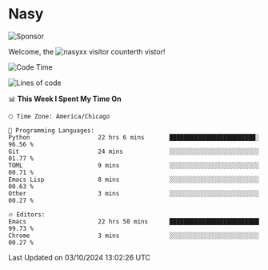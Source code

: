 # Nasy

<!--
<p align="center">
<img height="200" src="https://github-readme-stats.vercel.app/api?username=nasyxx&count_private=true&show_icons=true&theme=dracula&include_all_commits=true"/>
<img height="200" src="https://github-readme-stats.vercel.app/api/top-langs/?username=nasyxx&theme=dracula&hide=html,jupyter+notebook&count_private=true&show_icons=true"/>
</p>

  
----------------
-->

![Sponsor](https://img.shields.io/static/v1.svg?label=Sponsor&message=%E2%9D%A4&logo=GitHub&style=flat&color=pink)
 
Welcome, the ![nasyxx visitor counter](https://count.getloli.com/get/@nasyxx?theme=rule34)th vistor!
 
<!--START_SECTION:waka-->
![Code Time](http://img.shields.io/badge/Code%20Time-4%2C687%20hrs%2031%20mins-blue)

![Lines of code](https://img.shields.io/badge/From%20Hello%20World%20I%27ve%20Written-6.4%20million%20lines%20of%20code-blue)

📊 **This Week I Spent My Time On** 

```text
🕑︎ Time Zone: America/Chicago

💬 Programming Languages: 
Python                   22 hrs 6 mins       ████████████████████████░   96.56 % 
Git                      24 mins             ░░░░░░░░░░░░░░░░░░░░░░░░░   01.77 % 
TOML                     9 mins              ░░░░░░░░░░░░░░░░░░░░░░░░░   00.71 % 
Emacs Lisp               8 mins              ░░░░░░░░░░░░░░░░░░░░░░░░░   00.63 % 
Other                    3 mins              ░░░░░░░░░░░░░░░░░░░░░░░░░   00.27 % 

🔥 Editors: 
Emacs                    22 hrs 50 mins      █████████████████████████   99.73 % 
Chrome                   3 mins              ░░░░░░░░░░░░░░░░░░░░░░░░░   00.27 % 
```


 Last Updated on 03/10/2024 13:02:26 UTC
<!--END_SECTION:waka-->

<!-- ![visitors](https://visitor-badge.laobi.icu/badge?page_id=nasyxx.nasyxx) -->
